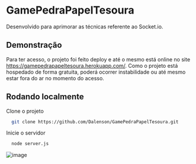 # GamePedraPapelTesoura

Desenvolvido para aprimorar as técnicas referente ao Socket.io.
## Demonstração

Para ter acesso, o projeto foi feito deploy e até o mesmo está online no site https://gamepedrapapeltesoura.herokuapp.com/. Como o projeto está hospedado de forma gratuita, poderá ocorrer instabilidade ou até mesmo estar fora do ar no momento do acesso.
## Rodando localmente

Clone o projeto

```bash
  git clone https://github.com/Dalenson/GamePedraPapelTesoura.git
```

Inicie o servidor

```bash
  node server.js
```

![image](https://user-images.githubusercontent.com/108817919/198127397-f32b14fd-c8cf-45ab-b4d1-09586010d73f.png)
